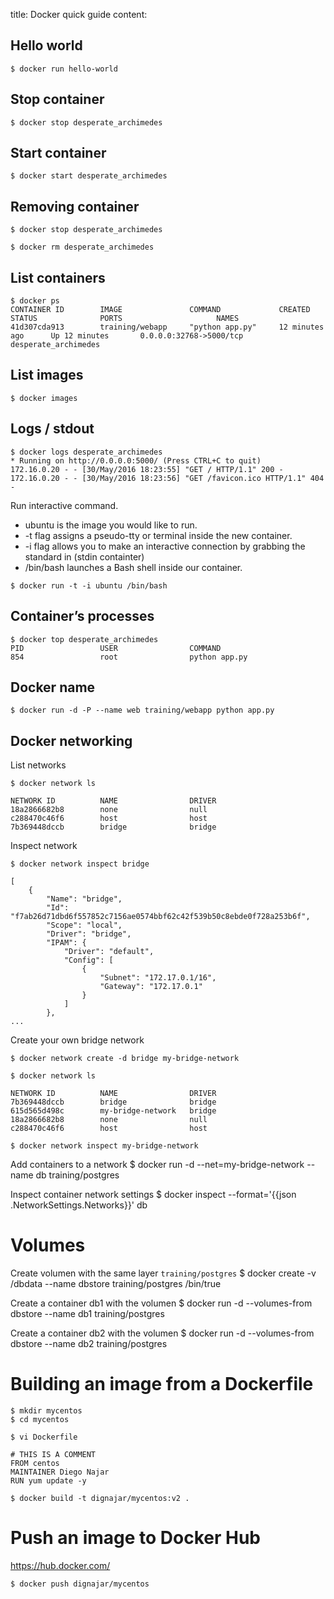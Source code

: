 title: Docker quick guide
content:

## Hello world
```
$ docker run hello-world
```

## Stop container
```
$ docker stop desperate_archimedes
```

## Start container
```
$ docker start desperate_archimedes
```

## Removing container
```
$ docker stop desperate_archimedes

$ docker rm desperate_archimedes
```

## List containers
```
$ docker ps
CONTAINER ID        IMAGE               COMMAND             CREATED             STATUS              PORTS                     NAMES
41d307cda913        training/webapp     "python app.py"     12 minutes ago      Up 12 minutes       0.0.0.0:32768->5000/tcp   desperate_archimedes
```

## List images
```
$ docker images
```

## Logs / stdout
```
$ docker logs desperate_archimedes
* Running on http://0.0.0.0:5000/ (Press CTRL+C to quit)
172.16.0.20 - - [30/May/2016 18:23:55] "GET / HTTP/1.1" 200 -
172.16.0.20 - - [30/May/2016 18:23:56] "GET /favicon.ico HTTP/1.1" 404 -
```

Run interactive command.
- ubuntu is the image you would like to run.
- -t flag assigns a pseudo-tty or terminal inside the new container.
- -i flag allows you to make an interactive connection by grabbing the standard in (stdin containter)
- /bin/bash launches a Bash shell inside our container.
```
$ docker run -t -i ubuntu /bin/bash
```

## Container’s processes
```
$ docker top desperate_archimedes
PID                 USER                COMMAND
854                 root                python app.py
```

## Docker name
```
$ docker run -d -P --name web training/webapp python app.py
```

## Docker networking

List networks
```
$ docker network ls

NETWORK ID          NAME                DRIVER
18a2866682b8        none                null
c288470c46f6        host                host
7b369448dccb        bridge              bridge
```

Inspect network
```
$ docker network inspect bridge

[
    {
        "Name": "bridge",
        "Id": "f7ab26d71dbd6f557852c7156ae0574bbf62c42f539b50c8ebde0f728a253b6f",
        "Scope": "local",
        "Driver": "bridge",
        "IPAM": {
            "Driver": "default",
            "Config": [
                {
                    "Subnet": "172.17.0.1/16",
                    "Gateway": "172.17.0.1"
                }
            ]
        },
...
```

Create your own bridge network
```
$ docker network create -d bridge my-bridge-network

$ docker network ls

NETWORK ID          NAME                DRIVER
7b369448dccb        bridge              bridge
615d565d498c        my-bridge-network   bridge
18a2866682b8        none                null
c288470c46f6        host                host

$ docker network inspect my-bridge-network
```

Add containers to a network
$ docker run -d --net=my-bridge-network --name db training/postgres

Inspect container network settings
$ docker inspect --format='{{json .NetworkSettings.Networks}}' db

# Volumes

Create volumen with the same layer `training/postgres`
$ docker create -v /dbdata --name dbstore training/postgres /bin/true

Create a container db1 with the volumen
$ docker run -d --volumes-from dbstore --name db1 training/postgres

Create a container db2 with the volumen
$ docker run -d --volumes-from dbstore --name db2 training/postgres

# Building an image from a Dockerfile
```
$ mkdir mycentos
$ cd mycentos
```

```
$ vi Dockerfile

# THIS IS A COMMENT
FROM centos
MAINTAINER Diego Najar
RUN yum update -y
```

```
$ docker build -t dignajar/mycentos:v2 .
```

# Push an image to Docker Hub
https://hub.docker.com/

```
$ docker push dignajar/mycentos
```
